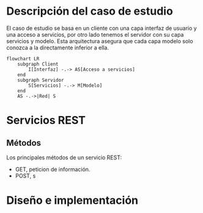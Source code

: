 # Descripción del caso de estudio
El caso de estudio se basa en un cliente con una capa interfaz de usuario y una acceso a servicios, por otro lado tenemos el servidor con su capa servicios y modelo. Esta arquitectura asegura que cada capa modelo solo conozca a la directamente inferior a ella.

```mermaid
flowchart LR
	subgraph Client
		I[Interfaz] -.-> AS[Acceso a servicios]
	end
	subgraph Servidor
		S[Servicios] -.-> M[Modelo]
	end
	AS -.->|Red| S
```

# Servicios REST
## Métodos
Los principales métodos de un servicio REST:
- GET, peticion de información.
- POST, s
# Diseño e implementación
